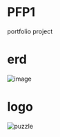 # PFP1
portfolio project

# erd
![image](https://user-images.githubusercontent.com/65270992/103219173-56fc5e80-4960-11eb-852d-40b0e19e2b90.png)

# logo
![puzzle](https://user-images.githubusercontent.com/65270992/103644421-b3cbca80-4f99-11eb-8651-0ab7c4f3398a.png)
